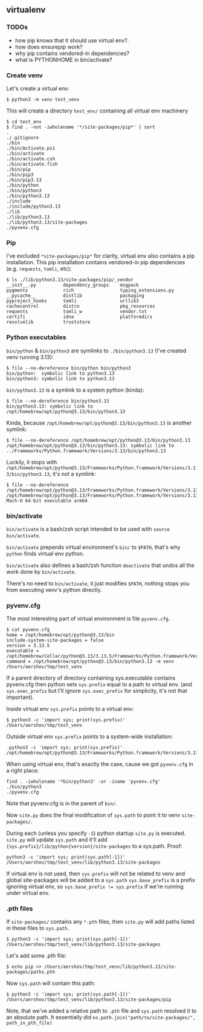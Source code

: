 ## virtualenv

### TODOs
* how pip knows that it should use virtual env?.
* how does ensurepip work?
* why pip contains vendored-in dependencies?
* what is PYTHONHOME in bin/activate?
 

### Create venv

Let's create a virtual env:

```shell
$ python3 -m venv test_venv
```

This will create a directory `test_env/` containing all virtual env machinery
```shell
$ cd test_env
$ find . -not -iwholename '*/site-packages/pip*' | sort
.
./.gitignore
./bin
./bin/Activate.ps1
./bin/activate
./bin/activate.csh
./bin/activate.fish
./bin/pip
./bin/pip3
./bin/pip3.13
./bin/python
./bin/python3
./bin/python3.13
./include
./include/python3.13
./lib
./lib/python3.13
./lib/python3.13/site-packages
./pyvenv.cfg
```

### Pip

I've excluded `*site-packages/pip*` for clarity, virtual env also contains a pip installation.
This pip installation contains vendored-in pip dependencies (e.g. `requests`, `tomli`, etc):
```shell
$ ls ./lib/python3.13/site-packages/pip/_vendor
__init__.py          dependency_groups    msgpack              pygments             rich                 typing_extensions.py
__pycache__          distlib              packaging            pyproject_hooks      tomli                urllib3
cachecontrol         distro               pkg_resources        requests             tomli_w              vendor.txt
certifi              idna                 platformdirs         resolvelib           truststore
```


### Python executables
`bin/python` & `bin/python3` are symlinks to `./bin/python3.13` (I've created venv running 3.13):
```shell
$ file --no-dereference bin/python bin/python3
bin/python:  symbolic link to python3.13
bin/python3: symbolic link to python3.13
```

`bin/python3.13` is a symlink to a system python (kinda):
```shell
$ file --no-dereference bin/python3.13
bin/python3.13: symbolic link to /opt/homebrew/opt/python@3.13/bin/python3.13
```

Kinda, because `/opt/homebrew/opt/python@3.13/bin/python3.13` is another symlink:
```shell
$ file --no-dereference /opt/homebrew/opt/python@3.13/bin/python3.13
/opt/homebrew/opt/python@3.13/bin/python3.13: symbolic link to ../Frameworks/Python.framework/Versions/3.13/bin/python3.13
```

Luckily, it stops with `/opt/homebrew/opt/python@3.13/Frameworks/Python.framework/Versions/3.13/bin/python3.13`,
it's not a symlink:
```shell
$ file --no-dereference /opt/homebrew/opt/python@3.13/Frameworks/Python.framework/Versions/3.13/bin/python3.13
/opt/homebrew/opt/python@3.13/Frameworks/Python.framework/Versions/3.13/bin/python3.13: Mach-O 64-bit executable arm64
```

### bin/activate
`bin/activate` is a bash/zsh script intended to be used with `source bin/activate`.

`bin/activate` prepends virtual environment's `bin/` to `$PATH`, that's why `python` finds virtual env python.

`bin/activate` also defines a bash/zsh function `deactivate` that undos all the work done by `bin/activate`.

There's no need to `bin/activate`, it just modifies `$PATH`, nothing stops you from executing venv's python directly.

### pyvenv.cfg
The most interesting part of virtual environment is file `pyvenv.cfg`.

```shell
$ cat pyvenv.cfg
home = /opt/homebrew/opt/python@3.13/bin
include-system-site-packages = false
version = 3.13.5
executable = /opt/homebrew/Cellar/python@3.13/3.13.5/Frameworks/Python.framework/Versions/3.13/bin/python3.13
command = /opt/homebrew/opt/python@3.13/bin/python3.13 -m venv /Users/aershov/tmp/test_venv
```

If a parent directory of directory containing sys.executable contains pyvenv.cfg then python sets `sys.prefix` equal to a path to virtual env.
(and `sys.exec_prefix` but I'll ignore `sys.exec_prefix` for simplicity, it's not that important).

Inside virtual env `sys.prefix` points to a virtual env:
```shell
$ python3 -c 'import sys; print(sys.prefix)'
/Users/aershov/tmp/test_venv
```

Outside virtual env `sys.prefix` points to a system-wide installation:
```shell
 python3 -c 'import sys; print(sys.prefix)'
/opt/homebrew/opt/python@3.13/Frameworks/Python.framework/Versions/3.13
```

When using virtual env, that's exactly the case, cause we got `pyvenv.cfg` in a right place:

```shell
find . -iwholename '*bin/python3' -or -iname 'pyvenv.cfg'
./bin/python3
./pyvenv.cfg
```

Note that pyvenv.cfg is in the parent of `bin/`.

Now `site.py` does the final modification of `sys.path` to point it to venv `site-packages/`.

During each (unless you specify `-S`) python startup `site.py` is executed.
`site.py` will update `sys.path` and it'll add `{sys.prefix}/lib/python{version}/site-packages` to a 
sys.path. Proof:
```shell
python3 -c 'import sys; print(sys.path[-1])'
/Users/aershov/tmp/test_venv/lib/python3.13/site-packages
```

If virtual env is not used, then `sys.prefix` will not be related to venv and global site-packages will be added to a `sys.path`
`sys.base_prefix` is a prefix ignoring virtual env, so `sys.base_prefix != sys.prefix` if we're running under virtual env.

### .pth files
If `site-packages/` contains any `*.pth` files, then `site.py` will add paths listed in these files to
`sys.path`.

```shell
$ python3 -c 'import sys; print(sys.path[-1])'
/Users/aershov/tmp/test_venv/lib/python3.13/site-packages
```

Let's add some .pth file:
```shell
$ echo pip >> /Users/aershov/tmp/test_venv/lib/python3.13/site-packages/paths.pth
```

Now `sys.path` will contain this path:
```shell
$ python3 -c 'import sys; print(sys.path[-1])'
/Users/aershov/tmp/test_venv/lib/python3.13/site-packages/pip
```

Note, that we've added a relative path to `.pth` file and `sys.path` resolved it to an absolute path.
It essentially did `os.path.join("path/to/site-packages/", path_in_pth_file)`  